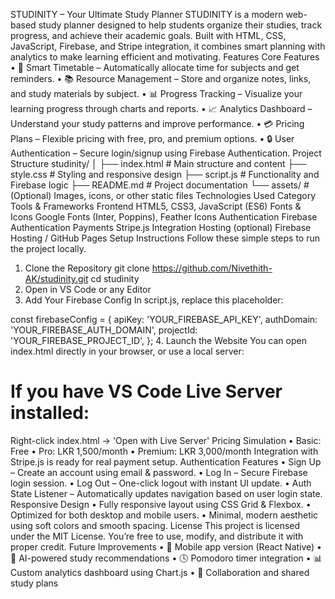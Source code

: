 STUDINITY – Your Ultimate Study Planner
STUDINITY is a modern web-based study planner designed to help students organize their studies, track progress, and achieve their academic goals. Built with HTML, CSS, JavaScript, Firebase, and Stripe integration, it combines smart planning with analytics to make learning efficient and motivating.
Features
Core Features
•	🧠 Smart Timetable – Automatically allocate time for subjects and get reminders.
•	📚 Resource Management – Store and organize notes, links, and study materials by subject.
•	📊 Progress Tracking – Visualize your learning progress through charts and reports.
•	📈 Analytics Dashboard – Understand your study patterns and improve performance.
•	💳 Pricing Plans – Flexible pricing with free, pro, and premium options.
•	🔒 User Authentication – Secure login/signup using Firebase Authentication.
Project Structure
studinity/
│
├── index.html        # Main structure and content
├── style.css         # Styling and responsive design
├── script.js         # Functionality and Firebase logic
├── README.md         # Project documentation
└── assets/           # (Optional) Images, icons, or other static files
Technologies Used
Category	Tools & Frameworks
Frontend	HTML5, CSS3, JavaScript (ES6)
Fonts & Icons	Google Fonts (Inter, Poppins), Feather Icons
Authentication	Firebase Authentication
Payments	Stripe.js Integration
Hosting (optional)	Firebase Hosting / GitHub Pages
Setup Instructions
Follow these simple steps to run the project locally.
1. Clone the Repository
git clone https://github.com/Nivethith-AK/studinity.git
cd studinity
2. Open in VS Code or any Editor
3. Add Your Firebase Config
In script.js, replace this placeholder:

const firebaseConfig = {
    apiKey: 'YOUR_FIREBASE_API_KEY',
    authDomain: 'YOUR_FIREBASE_AUTH_DOMAIN',
    projectId: 'YOUR_FIREBASE_PROJECT_ID',
};
4. Launch the Website
You can open index.html directly in your browser, or use a local server:

# If you have VS Code Live Server installed:
Right-click index.html → 'Open with Live Server'
Pricing Simulation
•	Basic: Free
•	Pro: LKR 1,500/month
•	Premium: LKR 3,000/month
Integration with Stripe.js is ready for real payment setup.
Authentication Features
•	Sign Up – Create an account using email & password.
•	Log In – Secure Firebase login session.
•	Log Out – One-click logout with instant UI update.
•	Auth State Listener – Automatically updates navigation based on user login state.
Responsive Design
• Fully responsive layout using CSS Grid & Flexbox.
• Optimized for both desktop and mobile users.
• Minimal, modern aesthetic using soft colors and smooth spacing.
License
This project is licensed under the MIT License. You’re free to use, modify, and distribute it with proper credit.
Future Improvements
•	📱 Mobile app version (React Native)
•	🎯 AI-powered study recommendations
•	🕓 Pomodoro timer integration
•	📊 Custom analytics dashboard using Chart.js
•	💬 Collaboration and shared study plans